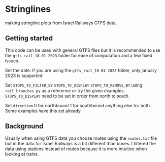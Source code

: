 # Stringlines

making stringline plots from Israel Railways GTFS data.



## Getting started

This code can be used with general GTFS files but it is recommended to use the `gtfs_rail_18-01-2023` folder for ease of computation and a few fixed issues.

Set the date. If you are using the `gtfs_rail_18-01-2023` folder, only january 2023 is supported.

Set `STOPS_TO_FILTER_BY` `STOPS_TO_DISPLAY` `STOPSֹֹ_TO_REMOVE_BY` using `rail_branches.py` as a reference or try the given examples.
`STOPS_TO_DISPLAY` need to be set in order from north to south. 

Set `direction` 0 for northbound 1 for southbound anything else for both. Some examples have this set already.


## Background

Usually when using GTFS data you choose routes using the `routes.txt` file but in the data for Israel Railways is a bit different than buses.
I filtered the data using stations instead of routes because it is more intuitive when looking at trains.
